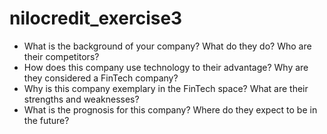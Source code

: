 # nilocredit_exercise3
- What is the background of your company? What do they do? Who are their competitors?
- How does this company use technology to their advantage? Why are they considered a FinTech company?
- Why is this company exemplary in the FinTech space? What are their strengths and weaknesses?
- What is the prognosis for this company? Where do they expect to be in the future?
